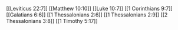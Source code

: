 [[Leviticus 22:7]]
[[Matthew 10:10]]
[[Luke 10:7]]
[[1 Corinthians 9:7]]
[[Galatians 6:6]]
[[1 Thessalonians 2:6]]
[[1 Thessalonians 2:9]]
[[2 Thessalonians 3:8]]
[[1 Timothy 5:17]]
